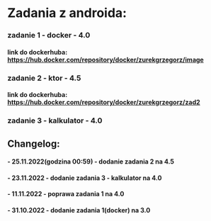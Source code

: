 # Zadania z androida:

### zadanie 1 - docker - 4.0
#### link do dockerhuba: https://hub.docker.com/repository/docker/zurekgrzegorz/image

### zadanie 2 - ktor - 4.5
#### link do dockerhuba: https://hub.docker.com/repository/docker/zurekgrzegorz/zad2

### zadanie 3 - kalkulator - 4.0


## Changelog:

#### - 25.11.2022(godzina 00:59) - dodanie zadania 2 na 4.5

#### - 23.11.2022 - dodanie zadania 3 - kalkulator na 4.0

#### - 11.11.2022 - poprawa zadania 1 na 4.0

#### - 31.10.2022 - dodanie zadania 1(docker) na 3.0